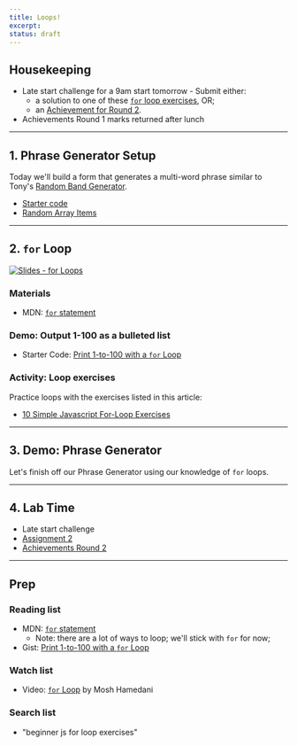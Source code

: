 ```yaml
---
title: Loops!
excerpt: 
status: draft
---
```

<script>
	import Homework from "$lib/components/Homework.svelte";
	import LessonPlan from "$lib/components/LessonPlan.svelte";
	import LabTime from "$lib/components/LabTime.svelte";
</script>

## Housekeeping
- Late start challenge for a 9am start tomorrow - Submit either:
    - a solution to one of these [`for` loop exercises](https://avantutor.com/blog/10-simple-javascript-for-loop-exercises/), OR;
    - an [Achievement for Round 2](/courses/cpnt-262/assessments/achievements-2).
- Achievements Round 1 marks returned after lunch

---

## 1. Phrase Generator Setup
Today we'll build a form that generates a multi-word phrase similar to Tony's [Random Band Generator](https://acidtone.github.io/namor).
- [Starter code](https://github.com/sait-wbdv/dailies-f22/tree/main/2022-10-26-for-loops/01-phrase-generator-starter)
- [Random Array Items](https://gist.github.com/acidtone/2a3cac26a229aa95685e5cf6344f2e4e)

---

## 2. `for` Loop
[![Slides - for Loops](/images/slides/js-for-loops.png)](https://sait-wbdv.github.io/slides/w23/cpnt-262/js-for-loops.html)

### Materials
- MDN: [`for` statement](https://developer.mozilla.org/en-US/docs/Web/JavaScript/Guide/Loops_and_iteration#for_statement)


### Demo: Output 1-100 as a bulleted list
- Starter Code: [Print 1-to-100 with a `for` Loop](https://gist.github.com/acidtone/e87aa5564ae1b286beca66b07d52550f)

### Activity: Loop exercises
Practice loops with the exercises listed in this article:
- [10 Simple Javascript For-Loop Exercises](https://avantutor.com/blog/10-simple-javascript-for-loop-exercises/)

---

## 3. Demo: Phrase Generator
Let's finish off our Phrase Generator using our knowledge of `for` loops.

---

## 4. Lab Time
- Late start challenge
- [Assignment 2](/courses/cpnt-262/assessments/assignment-2)
- [Achievements Round 2](/courses/cpnt-262/assessments/achievements-2)
---

## Prep
### Reading list
- MDN: [`for` statement](https://developer.mozilla.org/en-US/docs/Web/JavaScript/Guide/Loops_and_iteration#for_statement)
    - Note: there are a lot of ways to loop; we'll stick with `for` for now;
- Gist: [Print 1-to-100 with a `for` Loop](https://gist.github.com/acidtone/e87aa5564ae1b286beca66b07d52550f)

### Watch list
- Video: [`for` Loop](https://www.youtube.com/watch?v=s9wW2PpJsmQ) by Mosh Hamedani

### Search list
- "beginner js for loop exercises"